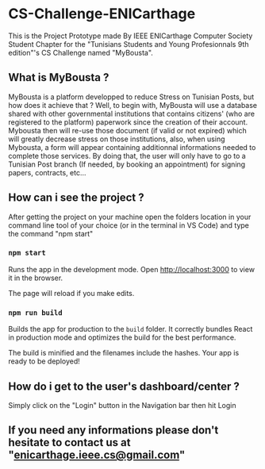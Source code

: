 # CS-Challenge-ENICarthage

This is the Project Prototype made By IEEE ENICarthage Computer Society Student Chapter for the "Tunisians Students and Young Profesionnals 9th edition"'s CS Challenge named "MyBousta".

## What is MyBousta ?

MyBousta is a platform developped to reduce Stress on Tunisian Posts, but how does it achieve that ?
Well, to begin with, MyBousta will use a database shared with other governmental institutions that contains citizens' (who are registered to the platform) paperwork since the creation of their account.
Mybousta then will re-use those document (if valid or not expired) which will greatly decrease stress on those institutions, also, when using Mybousta, a form will appear containing additionnal informations needed to complete those services.
By doing that, the user will only have to go to a Tunisian Post branch (If needed, by booking an appointment) for signing papers, contracts, etc...

## How can i see the project ?

After getting the project on your machine open the folders location in your command line tool of your choice (or in the terminal in VS Code) and type the command "npm start"

### `npm start`

Runs the app in the development mode.
Open [http://localhost:3000](http://localhost:3000) to view it in the browser.

The page will reload if you make edits.

### `npm run build`

Builds the app for production to the `build` folder.
It correctly bundles React in production mode and optimizes the build for the best performance.

The build is minified and the filenames include the hashes.
Your app is ready to be deployed!

## How do i get to the user's dashboard/center ?

Simply click on the "Login" button in the Navigation bar then hit Login

## If you need any informations please don't hesitate to contact us at "enicarthage.ieee.cs@gmail.com"

